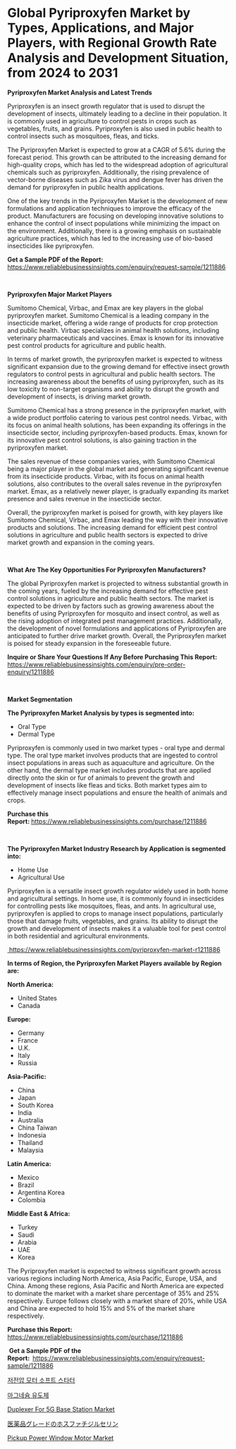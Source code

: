 <p><h1>Global Pyriproxyfen Market by Types, Applications, and Major Players, with Regional Growth Rate Analysis and Development Situation, from 2024 to 2031</h1></p><p><strong>Pyriproxyfen Market Analysis and Latest Trends</strong></p>
<p><p>Pyriproxyfen is an insect growth regulator that is used to disrupt the development of insects, ultimately leading to a decline in their population. It is commonly used in agriculture to control pests in crops such as vegetables, fruits, and grains. Pyriproxyfen is also used in public health to control insects such as mosquitoes, fleas, and ticks.</p><p>The Pyriproxyfen Market is expected to grow at a CAGR of 5.6% during the forecast period. This growth can be attributed to the increasing demand for high-quality crops, which has led to the widespread adoption of agricultural chemicals such as pyriproxyfen. Additionally, the rising prevalence of vector-borne diseases such as Zika virus and dengue fever has driven the demand for pyriproxyfen in public health applications.</p><p>One of the key trends in the Pyriproxyfen Market is the development of new formulations and application techniques to improve the efficacy of the product. Manufacturers are focusing on developing innovative solutions to enhance the control of insect populations while minimizing the impact on the environment. Additionally, there is a growing emphasis on sustainable agriculture practices, which has led to the increasing use of bio-based insecticides like pyriproxyfen.</p></p>
<p><strong>Get a Sample PDF of the Report:&nbsp;</strong> <a href="https://www.reliablebusinessinsights.com/enquiry/request-sample/1211886">https://www.reliablebusinessinsights.com/enquiry/request-sample/1211886</a></p>
<p>&nbsp;</p>
<p><strong>Pyriproxyfen Major Market Players</strong></p>
<p><p>Sumitomo Chemical, Virbac, and Emax are key players in the global pyriproxyfen market. Sumitomo Chemical is a leading company in the insecticide market, offering a wide range of products for crop protection and public health. Virbac specializes in animal health solutions, including veterinary pharmaceuticals and vaccines. Emax is known for its innovative pest control products for agriculture and public health.</p><p>In terms of market growth, the pyriproxyfen market is expected to witness significant expansion due to the growing demand for effective insect growth regulators to control pests in agricultural and public health sectors. The increasing awareness about the benefits of using pyriproxyfen, such as its low toxicity to non-target organisms and ability to disrupt the growth and development of insects, is driving market growth.</p><p>Sumitomo Chemical has a strong presence in the pyriproxyfen market, with a wide product portfolio catering to various pest control needs. Virbac, with its focus on animal health solutions, has been expanding its offerings in the insecticide sector, including pyriproxyfen-based products. Emax, known for its innovative pest control solutions, is also gaining traction in the pyriproxyfen market.</p><p>The sales revenue of these companies varies, with Sumitomo Chemical being a major player in the global market and generating significant revenue from its insecticide products. Virbac, with its focus on animal health solutions, also contributes to the overall sales revenue in the pyriproxyfen market. Emax, as a relatively newer player, is gradually expanding its market presence and sales revenue in the insecticide sector.</p><p>Overall, the pyriproxyfen market is poised for growth, with key players like Sumitomo Chemical, Virbac, and Emax leading the way with their innovative products and solutions. The increasing demand for efficient pest control solutions in agriculture and public health sectors is expected to drive market growth and expansion in the coming years.</p></p>
<p>&nbsp;</p>
<p><strong>What Are The Key Opportunities For Pyriproxyfen Manufacturers?</strong></p>
<p><p>The global Pyriproxyfen market is projected to witness substantial growth in the coming years, fueled by the increasing demand for effective pest control solutions in agriculture and public health sectors. The market is expected to be driven by factors such as growing awareness about the benefits of using Pyriproxyfen for mosquito and insect control, as well as the rising adoption of integrated pest management practices. Additionally, the development of novel formulations and applications of Pyriproxyfen are anticipated to further drive market growth. Overall, the Pyriproxyfen market is poised for steady expansion in the foreseeable future.</p></p>
<p><strong>Inquire or Share Your Questions If Any Before Purchasing This Report:</strong> <a href="https://www.reliablebusinessinsights.com/enquiry/pre-order-enquiry/1211886">https://www.reliablebusinessinsights.com/enquiry/pre-order-enquiry/1211886</a></p>
<p>&nbsp;</p>
<p><strong>Market Segmentation</strong></p>
<p><strong>The Pyriproxyfen Market Analysis by types is segmented into:</strong></p>
<p><ul><li>Oral Type</li><li>Dermal Type</li></ul></p>
<p><p>Pyriproxyfen is commonly used in two market types - oral type and dermal type. The oral type market involves products that are ingested to control insect populations in areas such as aquaculture and agriculture. On the other hand, the dermal type market includes products that are applied directly onto the skin or fur of animals to prevent the growth and development of insects like fleas and ticks. Both market types aim to effectively manage insect populations and ensure the health of animals and crops.</p></p>
<p><strong>Purchase this Report:&nbsp;</strong><a href="https://www.reliablebusinessinsights.com/purchase/1211886">https://www.reliablebusinessinsights.com/purchase/1211886</a></p>
<p>&nbsp;</p>
<p><strong>The Pyriproxyfen Market Industry Research by Application is segmented into:</strong></p>
<p><ul><li>Home Use</li><li>Agricultural Use</li></ul></p>
<p><p>Pyriproxyfen is a versatile insect growth regulator widely used in both home and agricultural settings. In home use, it is commonly found in insecticides for controlling pests like mosquitoes, fleas, and ants. In agricultural use, pyriproxyfen is applied to crops to manage insect populations, particularly those that damage fruits, vegetables, and grains. Its ability to disrupt the growth and development of insects makes it a valuable tool for pest control in both residential and agricultural environments.</p></p>
<p><a href="https://www.reliablebusinessinsights.com/pyriproxyfen-market-r1211886">&nbsp;https://www.reliablebusinessinsights.com/pyriproxyfen-market-r1211886</a></p>
<p><strong>In terms of Region, the Pyriproxyfen Market Players available by Region are:</strong></p>
<p>
    <p> <strong> North America: </strong>
        <ul>
            <li>United States</li>
            <li>Canada</li>
        </ul>
        </p> 
    <p> <strong> Europe: </strong>
        <ul>
            <li>Germany</li>
            <li>France</li>
            <li>U.K.</li>
            <li>Italy</li>
            <li>Russia</li>
        </ul>
        </p> 
    <p> <strong> Asia-Pacific: </strong>
        <ul>
            <li>China</li>
            <li>Japan</li>
            <li>South Korea</li>
            <li>India</li>
            <li>Australia</li>
            <li>China Taiwan</li>
            <li>Indonesia</li>
            <li>Thailand</li>
            <li>Malaysia</li>
        </ul>
        </p> 
    <p> <strong> Latin America: </strong>
        <ul>
            <li>Mexico</li>
            <li>Brazil</li>
            <li>Argentina Korea</li>
            <li>Colombia</li>
        </ul>
        </p> 
    <p> <strong> Middle East & Africa: </strong>
        <ul>
            <li>Turkey</li>
            <li>Saudi</li>
            <li>Arabia</li>
            <li>UAE</li>
            <li>Korea</li>
        </ul>
    </p>
    </p>
<p><p>The Pyriproxyfen market is expected to witness significant growth across various regions including North America, Asia Pacific, Europe, USA, and China. Among these regions, Asia Pacific and North America are expected to dominate the market with a market share percentage of 35% and 25% respectively. Europe follows closely with a market share of 20%, while USA and China are expected to hold 15% and 5% of the market share respectively.</p></p>
<p><strong>Purchase this Report: </strong><a href="https://www.reliablebusinessinsights.com/purchase/1211886">https://www.reliablebusinessinsights.com/purchase/1211886</a></p>
<p>&nbsp;<strong>Get a Sample PDF of the Report:&nbsp;&nbsp;</strong><a href="https://www.reliablebusinessinsights.com/enquiry/request-sample/1211886">https://www.reliablebusinessinsights.com/enquiry/request-sample/1211886</a></p>
<p><strong></strong></p>
<p><p><a href="https://github.com/PhilToryphy7876567/Market-Research-Report-List-2/blob/main/817697895281.md">저전압 모터 소프트 스타터</a></p><p><a href="https://github.com/hzumrdvas204296/Market-Research-Report-List-2/blob/main/989072295280.md">마그네슘 유도체</a></p><p><a href="https://issuu.com/reportprime-2/docs/duplexer-for-5g-base-station-market-size-2030.pptx">Duplexer For 5G Base Station Market</a></p><p><a href="https://github.com/kegley4963/Market-Research-Report-List-1/blob/main/8616107101730.md">医薬品グレードのホスファチジルセリン</a></p><p><a href="https://github.com/AndreanneHane2023/Market-Research-Report-List-1/blob/main/pickup-power-window-motor-market.md">Pickup Power Window Motor Market</a></p></p>